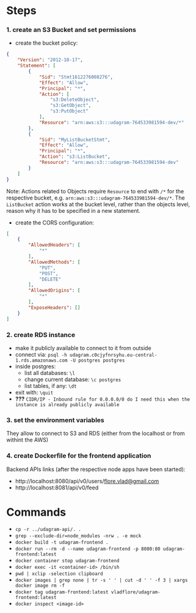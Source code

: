 # Steps
### 1. create an S3 Bucket and set permissions
* create the bucket policy:
```json
{
    "Version": "2012-10-17",
    "Statement": [
        {
            "Sid": "Stmt1612276008276",
            "Effect": "Allow",
            "Principal": "*",
            "Action": [
                "s3:DeleteObject",
                "s3:GetObject",
                "s3:PutObject"
            ],
            "Resource": "arn:aws:s3:::udagram-764533981594-dev/*"
        },
        {
            "Sid": "MyListBucketStmt",
            "Effect": "Allow",
            "Principal": "*",
            "Action": "s3:ListBucket",
            "Resource": "arn:aws:s3:::udagram-764533981594-dev"
        }
    ]
}
```
Note: Actions related to Objects require `Resource` to end with `/*` for the respective bucket, e.g. `arn:aws:s3:::udagram-764533981594-dev/*`. The `ListBucket` action works at the bucket level, rather than the objects level, reason why it has to be specified in a new statement.

* create the CORS configuration:
```json
[
    {
        "AllowedHeaders": [
            "*"
        ],
        "AllowedMethods": [
            "PUT",
            "POST",
            "DELETE"
        ],
        "AllowedOrigins": [
            "*"
        ],
        "ExposeHeaders": []
    }
]
```

### 2. create RDS instance
* make it publicly available to connect to it from outside
* connect via: `psql -h udagram.c0cjyfnrsyhu.eu-central-1.rds.amazonaws.com -U postgres postgres`
* inside postgres:
  * list all databases: `\l`
  * change current database: `\c postgres`
  * list tables, if any: `\dt`
* exit with: `\quit`
* **???** `CIDR/IP - Inbound rule for 0.0.0.0/0 do I need this when the instance is already publicly available`

### 3. set the environment variables
They allow to connect to S3 and RDS (either from the localhost or from withint the AWS)

### 4. create Dockerfile for the frontend application

Backend APIs links (after the respective node apps have been started):
* http://localhost:8080/api/v0/users/flore.vlad@gmail.com
* http://localhost:8081/api/v0/feed

# Commands
* `cp -r ../udagram-api/. .`
* `grep --exclude-dir=node_modules -nrw . -e mock`
* `docker build -t udagram-frontend .`
* `docker run --rm -d --name udagram-frontend -p 8080:80 udagram-frontend:latest`
* `docker container stop udagram-frontend`
* `docker exec -it <container-id> /bin/sh`
* `pwd | xclip -selection clipboard`
* `docker images | grep none | tr -s ' ' | cut -d ' ' -f 3 | xargs docker image rm -f`
* `docker tag udagram-frontend:latest vladflore/udagram-frontend:latest`
* `docker inspect <image-id>`